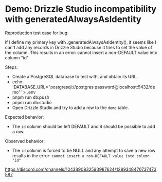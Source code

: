 # Demo: Drizzle Studio incompatibility with generatedAlwaysAsIdentity

Reproduction test case for bug:

If I define my primary key with .generatedAlwaysAsIdentity(), it seems
like I can't add any records in Drizzle Studio because it tries to set
the value of the column. This results in an error: cannot insert a
non-DEFAULT value into column "id"

Steps:

* Create a PostgreSQL database to test with, and obtain its URL.
* echo 'DATABASE_URL="postgresql://postgres:password@localhost:5432/demo"' > .env
* pnpm run db:push
* pnpm run db:studio
* Open Drizzle Studio and try to add a row to the `demo` table.

Expected behavior:

* The `id` column should be left DEFAULT and it should be possible to add a row.

Observed behavior:

* The `id` column is forced to be NULL and any attempt to save a new row results in the error: `cannot insert a non-DEFAULT value into column "id"`

<https://discord.com/channels/1043890932593987624/1289348470737473587>
